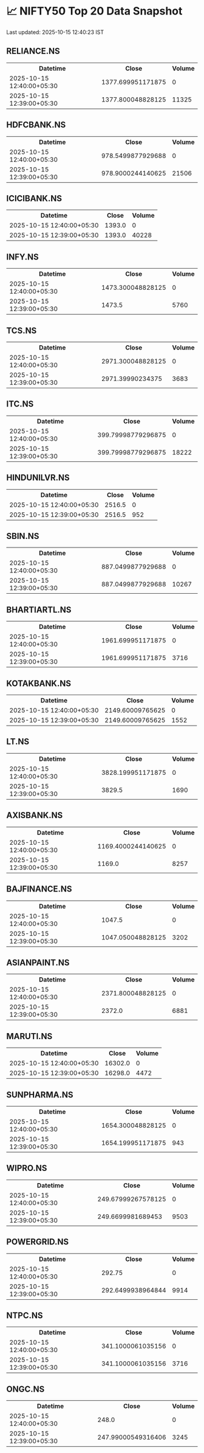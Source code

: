 # 📈 NIFTY50 Top 20 Data Snapshot

Last updated: 2025-10-15 12:40:23 IST

## RELIANCE.NS

<table>
  <tr><th>Datetime</th><th>Close</th><th>Volume</th></tr>
  <tr><td>2025-10-15 12:40:00+05:30</td><td>1377.699951171875</td><td>0</td></tr>
  <tr><td>2025-10-15 12:39:00+05:30</td><td>1377.800048828125</td><td>11325</td></tr>
</table>

## HDFCBANK.NS

<table>
  <tr><th>Datetime</th><th>Close</th><th>Volume</th></tr>
  <tr><td>2025-10-15 12:40:00+05:30</td><td>978.5499877929688</td><td>0</td></tr>
  <tr><td>2025-10-15 12:39:00+05:30</td><td>978.9000244140625</td><td>21506</td></tr>
</table>

## ICICIBANK.NS

<table>
  <tr><th>Datetime</th><th>Close</th><th>Volume</th></tr>
  <tr><td>2025-10-15 12:40:00+05:30</td><td>1393.0</td><td>0</td></tr>
  <tr><td>2025-10-15 12:39:00+05:30</td><td>1393.0</td><td>40228</td></tr>
</table>

## INFY.NS

<table>
  <tr><th>Datetime</th><th>Close</th><th>Volume</th></tr>
  <tr><td>2025-10-15 12:40:00+05:30</td><td>1473.300048828125</td><td>0</td></tr>
  <tr><td>2025-10-15 12:39:00+05:30</td><td>1473.5</td><td>5760</td></tr>
</table>

## TCS.NS

<table>
  <tr><th>Datetime</th><th>Close</th><th>Volume</th></tr>
  <tr><td>2025-10-15 12:40:00+05:30</td><td>2971.300048828125</td><td>0</td></tr>
  <tr><td>2025-10-15 12:39:00+05:30</td><td>2971.39990234375</td><td>3683</td></tr>
</table>

## ITC.NS

<table>
  <tr><th>Datetime</th><th>Close</th><th>Volume</th></tr>
  <tr><td>2025-10-15 12:40:00+05:30</td><td>399.79998779296875</td><td>0</td></tr>
  <tr><td>2025-10-15 12:39:00+05:30</td><td>399.79998779296875</td><td>18222</td></tr>
</table>

## HINDUNILVR.NS

<table>
  <tr><th>Datetime</th><th>Close</th><th>Volume</th></tr>
  <tr><td>2025-10-15 12:40:00+05:30</td><td>2516.5</td><td>0</td></tr>
  <tr><td>2025-10-15 12:39:00+05:30</td><td>2516.5</td><td>952</td></tr>
</table>

## SBIN.NS

<table>
  <tr><th>Datetime</th><th>Close</th><th>Volume</th></tr>
  <tr><td>2025-10-15 12:40:00+05:30</td><td>887.0499877929688</td><td>0</td></tr>
  <tr><td>2025-10-15 12:39:00+05:30</td><td>887.0499877929688</td><td>10267</td></tr>
</table>

## BHARTIARTL.NS

<table>
  <tr><th>Datetime</th><th>Close</th><th>Volume</th></tr>
  <tr><td>2025-10-15 12:40:00+05:30</td><td>1961.699951171875</td><td>0</td></tr>
  <tr><td>2025-10-15 12:39:00+05:30</td><td>1961.699951171875</td><td>3716</td></tr>
</table>

## KOTAKBANK.NS

<table>
  <tr><th>Datetime</th><th>Close</th><th>Volume</th></tr>
  <tr><td>2025-10-15 12:40:00+05:30</td><td>2149.60009765625</td><td>0</td></tr>
  <tr><td>2025-10-15 12:39:00+05:30</td><td>2149.60009765625</td><td>1552</td></tr>
</table>

## LT.NS

<table>
  <tr><th>Datetime</th><th>Close</th><th>Volume</th></tr>
  <tr><td>2025-10-15 12:40:00+05:30</td><td>3828.199951171875</td><td>0</td></tr>
  <tr><td>2025-10-15 12:39:00+05:30</td><td>3829.5</td><td>1690</td></tr>
</table>

## AXISBANK.NS

<table>
  <tr><th>Datetime</th><th>Close</th><th>Volume</th></tr>
  <tr><td>2025-10-15 12:40:00+05:30</td><td>1169.4000244140625</td><td>0</td></tr>
  <tr><td>2025-10-15 12:39:00+05:30</td><td>1169.0</td><td>8257</td></tr>
</table>

## BAJFINANCE.NS

<table>
  <tr><th>Datetime</th><th>Close</th><th>Volume</th></tr>
  <tr><td>2025-10-15 12:40:00+05:30</td><td>1047.5</td><td>0</td></tr>
  <tr><td>2025-10-15 12:39:00+05:30</td><td>1047.050048828125</td><td>3202</td></tr>
</table>

## ASIANPAINT.NS

<table>
  <tr><th>Datetime</th><th>Close</th><th>Volume</th></tr>
  <tr><td>2025-10-15 12:40:00+05:30</td><td>2371.800048828125</td><td>0</td></tr>
  <tr><td>2025-10-15 12:39:00+05:30</td><td>2372.0</td><td>6881</td></tr>
</table>

## MARUTI.NS

<table>
  <tr><th>Datetime</th><th>Close</th><th>Volume</th></tr>
  <tr><td>2025-10-15 12:40:00+05:30</td><td>16302.0</td><td>0</td></tr>
  <tr><td>2025-10-15 12:39:00+05:30</td><td>16298.0</td><td>4472</td></tr>
</table>

## SUNPHARMA.NS

<table>
  <tr><th>Datetime</th><th>Close</th><th>Volume</th></tr>
  <tr><td>2025-10-15 12:40:00+05:30</td><td>1654.300048828125</td><td>0</td></tr>
  <tr><td>2025-10-15 12:39:00+05:30</td><td>1654.199951171875</td><td>943</td></tr>
</table>

## WIPRO.NS

<table>
  <tr><th>Datetime</th><th>Close</th><th>Volume</th></tr>
  <tr><td>2025-10-15 12:40:00+05:30</td><td>249.67999267578125</td><td>0</td></tr>
  <tr><td>2025-10-15 12:39:00+05:30</td><td>249.6699981689453</td><td>9503</td></tr>
</table>

## POWERGRID.NS

<table>
  <tr><th>Datetime</th><th>Close</th><th>Volume</th></tr>
  <tr><td>2025-10-15 12:40:00+05:30</td><td>292.75</td><td>0</td></tr>
  <tr><td>2025-10-15 12:39:00+05:30</td><td>292.6499938964844</td><td>9914</td></tr>
</table>

## NTPC.NS

<table>
  <tr><th>Datetime</th><th>Close</th><th>Volume</th></tr>
  <tr><td>2025-10-15 12:40:00+05:30</td><td>341.1000061035156</td><td>0</td></tr>
  <tr><td>2025-10-15 12:39:00+05:30</td><td>341.1000061035156</td><td>3716</td></tr>
</table>

## ONGC.NS

<table>
  <tr><th>Datetime</th><th>Close</th><th>Volume</th></tr>
  <tr><td>2025-10-15 12:40:00+05:30</td><td>248.0</td><td>0</td></tr>
  <tr><td>2025-10-15 12:39:00+05:30</td><td>247.99000549316406</td><td>3245</td></tr>
</table>

